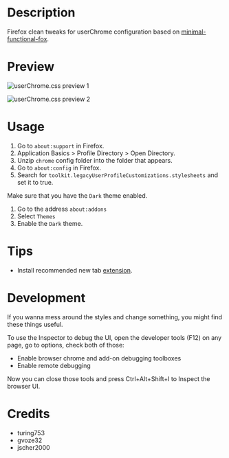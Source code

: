 # Description

Firefox clean tweaks for userChrome configuration based on [minimal-functional-fox](https://github.com/turing753/minimal-functional-fox).

# Preview

![userChrome.css preview 1](https://github.com/turing753/myuserchrome/blob/master/preview_1.png)

![userChrome.css preview 2](https://github.com/turing753/myuserchrome/blob/master/preview_2.png)


# Usage
1. Go to `about:support` in Firefox.
2. Application Basics > Profile Directory > Open Directory.
3. Unzip `chrome` config folder into the folder that appears.
4. Go to `about:config` in Firefox.
5. Search for `toolkit.legacyUserProfileCustomizations.stylesheets` and set it to true.

Make sure that you have the `Dark` theme enabled.
1. Go to the address `about:addons`
2. Select `Themes`
3. Enable the `Dark` theme.

# Tips
* Install recommended new tab [extension](https://addons.mozilla.org/en-US/firefox/addon/nighttab).

# Development
If you wanna mess around the styles and change something, you might find these
things useful.

To use the Inspector to debug the UI, open the developer tools (F12) on any
page, go to options, check both of those:

- Enable browser chrome and add-on debugging toolboxes
- Enable remote debugging

Now you can close those tools and press Ctrl+Alt+Shift+I to Inspect the browser
UI.

# Credits
- turing753
- gvoze32
- jscher2000

